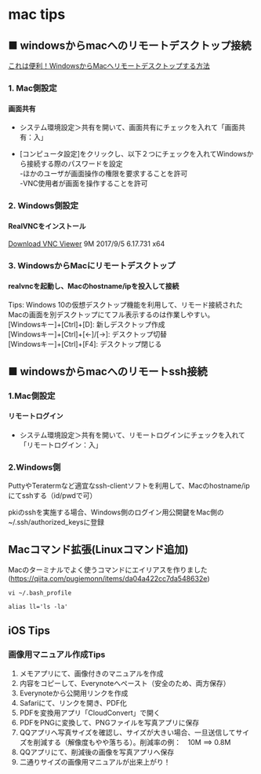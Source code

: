 mac tips
===

## ■ windowsからmacへのリモートデスクトップ接続

[これは便利！WindowsからMacへリモートデスクトップする方法](http://www.spiral-code.com/tech/from_win_to_mac_remote_desktop/)

### 1. Mac側設定
#### 画面共有
* システム環境設定＞共有を開いて、画面共有にチェックを入れて「画面共有：入」　

* [コンピュータ設定]をクリックし、以下２つにチェックを入れてWindowsから接続する際のパスワードを設定  
  -ほかのユーザが画面操作の権限を要求することを許可  
  -VNC使用者が画面を操作することを許可

### 2. Windows側設定
#### RealVNCをインストール
[Download VNC Viewer](https://www.realvnc.com/en/connect/download/viewer/) 9M  2017/9/5 6.17.731 x64

### 3. WindowsからMacにリモートデスクトップ
#### realvncを起動し、Macのhostname/ipを投入して接続

Tips:  Windows 10の仮想デスクトップ機能を利用して、リモード接続されたMacの画面を別デスクトップにてフル表示するのは作業しやすい。  
[Windowsキー]+[Ctrl]+[D]: 新しデスクトップ作成  
[Windowsキー]+[Ctrl]+[<-]/[->]: デスクトップ切替  
[Windowsキー]+[Ctrl]+[F4]: デスクトップ閉じる  

## ■ windowsからmacへのリモートssh接続

### 1.Mac側設定
#### リモートログイン
* システム環境設定＞共有を開いて、リモートログインにチェックを入れて「リモートログイン：入」

### 2.Windows側
PuttyやTeratermなど適宜なssh-clientソフトを利用して、Macのhostname/ipにてsshする（id/pwdで可）

pkiのsshを実施する場合、Windows側のログイン用公開鍵をMac側の~/.ssh/authorized_keysに登録

## Macコマンド拡張(Linuxコマンド追加)
Macのターミナルでよく使うコマンドにエイリアスを作りました(https://qiita.com/pugiemonn/items/da04a422cc7da548632e)
```
vi ~/.bash_profile

alias ll='ls -la'
```


## iOS Tips
### 画像用マニュアル作成Tips
 1. メモアプリにて、画像付きのマニュアルを作成
 2. 内容をコピーして、Everynoteへペースト（安全のため、両方保存）
 3. Everynoteから公開用リンクを作成
 4. Safariにて、リンクを開き、PDF化
 5. PDFを変換用アプリ「CloudConvert」で開く
 6. PDFをPNGに変換して、PNGファイルを写真アプリに保存
 7. QQアプリへ写真サイズを確認し、サイズが大きい場合、一旦送信してサイズを削減する（解像度もやや落ちる）。削減率の例：　10M ==> 0.8M
 8. QQアプリにて、削減後の画像を写真アプリへ保存
 9. 二通りサイズの画像用マニュアルが出来上がり！
